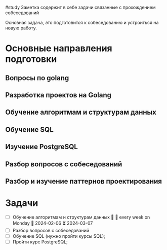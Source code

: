#study 
Заметка содержит в себе задачи связанные с прохождением собеседований

Основная задача, это подготовится к собеседованию и устроиться на новую работу.

# Основные направления подготовки
## Вопросы по golang


## Разработка проектов на Golang

## Обучение алгоритмам и структурам данных

## Обучение SQL

## Изучение PostgreSQL

## Разбор вопросов с собеседований

## Разбор и изучение паттернов проектирования
# Задачи
- [ ] Обучение алгоритмам и структурам данных 🔼 🔁 every week on Monday 🛫 2024-02-06 ⏳ 2024-03-07
- [ ] Разбор вопросов с собеседований
- [ ] Обучение SQL (нужно пройти курсы SQL);
- [ ] Пройти курс PostgreSQL;